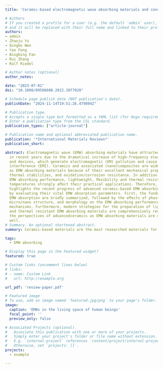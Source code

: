 ```yaml
---
title: 'Ceramic-based electromagnetic wave absorbing materials and concepts towards lightweight, flexibility and thermal resistance'

# Authors
# If you created a profile for a user (e.g. the default `admin` user), write the username (folder name) here
# and it will be replaced with their full name and linked to their profile.
authors:
- admin
- Zhaoju Yu
- Qingbo Wen
- Yao Feng
- Bingbing Fan
- Rui Zhang
- Ralf Riedel

# Author notes (optional)
author_notes:

date: "2023-07-01"
doi: "10.1080/09506608.2022.2077028"

# Schedule page publish date (NOT publication's date).
publishDate: "2024-11-14T19:51:26.479894Z"

# Publication type.
# Accepts a single type but formatted as a YAML list (for Hugo requirements).
# Enter a publication type from the CSL standard.
publication_types: ["article-journal"]

# Publication name and optional abbreviated publication name.
publication: '*International Materials Reviews*'
publication_short: 

abstract: Electromagnetic wave (EMW) absorbing materials have attracted much attention
  in recent years due to the dramatical increase of high-frequency electronic components
  and devices, which generate electromagnetic (EM) pollution and cause serious electromagnetic
  interference (EMI). Ceramics and associated (nano)composites are widely investigated
  as EMW absorbing materials because of their excellent mechanical properties, chemical/
  thermal stabilities, and oxidation/corrosion resistance. In addition to outstanding
  EMW absorbing performance, lightweight, ﬂexibility and thermal resistance at high
  temperatures strongly aﬀect their practical applications. Therefore, this review
  highlights the recent progress of advanced ceramic-based EMW absorbing materials
  by evaluating their vital EMW absorption parameters. First, the fundamentals of
  EMW absorption are brieﬂy summarized, followed by the eﬀects of phase/chemical composition,
  micro/nano structure, and morphology on the EMW absorbing performance and associated
  mechanisms. Furthermore, modern strategies for the preparation of lightweight, ﬂexible
  and thermal resistant EMW absorbing materials are comprehensively reviewed. Finally,
  the perspectives of advancedceramics as EMW absorbing materials are discussed as
  well.
# Summary. An optional shortened abstract.
summary: Ceramic-based materials are the most researched materials for EMW absorption applications under relatively high temperature due to their outstanding chemical and thermal stability. EMW absorbing materials with flexibility and lightweight become future challenges for the next-generation of flexible electronic devices.

tags:
  - EMW absorbing

# Display this page in the Featured widget?
featured: true

# Custom links (uncomment lines below)
# links:
# - name: Custom Link
#   url: http://example.org

url_pdf: 'review-paper.pdf'

# Featured image
# To use, add an image named `featured.jpg/png` to your page's folder.
image:
  caption: 'EMWs in the living space of human beings'
  focal_point: ''
  preview_only: false

# Associated Projects (optional).
#   Associate this publication with one or more of your projects.
#   Simply enter your project's folder or file name without extension.
#   E.g. `internal-project` references `content/project/internal-project/index.md`.
#   Otherwise, set `projects: []`.
projects:
  - example

---
```

